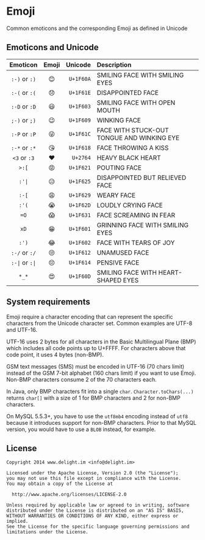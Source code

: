 # Emoji

Common emoticons and the corresponding Emoji as defined in Unicode

## Emoticons and Unicode

| Emoticon                                      | Emoji                        | Unicode   | Description                                |
| :-------------------------------------------: | :--------------------------: | --------: | :----------------------------------------- |
| `:-)` or `:)`                                 | 😊 | `U+1F60A` | SMILING FACE WITH SMILING EYES             |
| `:-(` or `:(`                                 | 😞 | `U+1F61E` | DISAPPOINTED FACE                          |
| `:-D` or `:D`                                 | 😃 | `U+1F603` | SMILING FACE WITH OPEN MOUTH               |
| `;-)` or `;)`                                 | 😉 | `U+1F609` | WINKING FACE                               |
| `:-P` or `:P`                                 | 😜 | `U+1F61C` | FACE WITH STUCK-OUT TONGUE AND WINKING EYE |
| `:-*` or `:*`                                 | 😘 | `U+1F618` | FACE THROWING A KISS                       |
| <code>&lt;3</code> or `:3`                    | ❤  | `U+2764`  | HEAVY BLACK HEART                          |
| <code>&gt;:[</code>                           | 😡 | `U+1F621` | POUTING FACE                               |
| <code>:'&#124;</code>                         | 😥 | `U+1F625` | DISAPPOINTED BUT RELIEVED FACE             |
| `:-[`                                         | 😩 | `U+1F629` | WEARY FACE                                 |
| `:'(`                                         | 😭 | `U+1F62D` | LOUDLY CRYING FACE                         |
| `=O`                                          | 😱 | `U+1F631` | FACE SCREAMING IN FEAR                     |
| `xD`                                          | 😁 | `U+1F601` | GRINNING FACE WITH SMILING EYES            |
| `:')`                                         | 😂 | `U+1F602` | FACE WITH TEARS OF JOY                     |
| `:-/` or `:/`                                 | 😒 | `U+1F612` | UNAMUSED FACE                              |
| <code>:-&#124;</code> or <code>:&#124;</code> | 😔 | `U+1F614` | PENSIVE FACE                               |
| `*_*`                                         | 😍 | `U+1F60D` | SMILING FACE WITH HEART-SHAPED EYES        |

## System requirements

Emoji require a character encoding that can represent the specific characters from the Unicode character set. Common examples are UTF-8 and UTF-16.

UTF-16 uses 2 bytes for all characters in the Basic Multilingual Plane (BMP) which includes all code points up to U+FFFF. For characters above that code point, it uses 4 bytes (non-BMP).

GSM text messages (SMS) must be encoded in UTF-16 (70 chars limit) instead of the GSM 7-bit alphabet (160 chars limit) if you want to use Emoji. Non-BMP characters consume 2 of the 70 characters each.

In Java, only BMP characters fit into a single `char`. `Character.toChars(...)` returns `char[]` with a size of 1 for BMP characters and 2 for non-BMP characters.

On MySQL 5.5.3+, you have to use the `utf8mb4` encoding instead of `utf8` because it introduces support for non-BMP characters. Prior to that MySQL version, you would have to use a `BLOB` instead, for example.

## License

```
Copyright 2014 www.delight.im <info@delight.im>

Licensed under the Apache License, Version 2.0 (the "License");
you may not use this file except in compliance with the License.
You may obtain a copy of the License at

  http://www.apache.org/licenses/LICENSE-2.0

Unless required by applicable law or agreed to in writing, software
distributed under the License is distributed on an "AS IS" BASIS,
WITHOUT WARRANTIES OR CONDITIONS OF ANY KIND, either express or implied.
See the License for the specific language governing permissions and
limitations under the License.
```